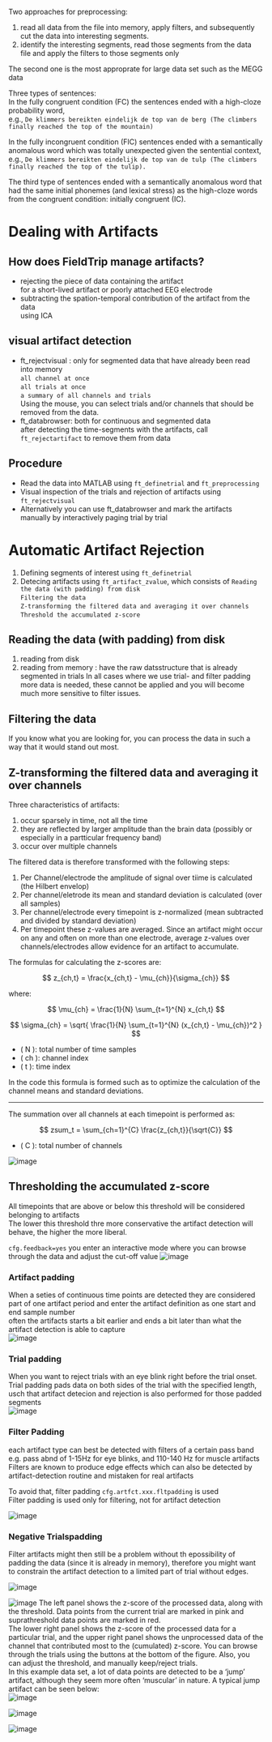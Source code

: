 Two approaches for preprocessing: 
1. read all data from the file into memory, apply filters, and subsequently cut the data into interesting segments. <br>
2. identify the interesting segments, read those segments from the data file and apply the filters to  those segments only <br>

The second one is the most approprate for large data set such as the MEGG data <br> 

Three types of sentences: <br>
 In the fully congruent condition (FC) the sentences ended with a high-cloze probability word, <br>
 e.g.,  `De klimmers bereikten eindelijk de top van de berg (The climbers finally reached the top of the mountain)` 

In the fully incongruent condition (FIC) sentences ended with a semantically anomalous word which was totally unexpected given the sentential context, <br>
e.g., `De klimmers bereikten eindelijk de top van de tulp (The climbers finally reached the top of the tulip).`  

The third type of sentences ended with a semantically anomalous word that had the same initial phonemes (and lexical stress) as the high-cloze words from the congruent condition: initially congruent (IC). 

# Dealing with Artifacts 

## How does FieldTrip manage artifacts? 
* rejecting the piece of data containing the artifact <br>
for a short-lived artifact or poorly attached EEG electrode
* subtracting the spation-temporal contribution of the artifact from the data <br>
  using ICA <br>
  
## visual artifact detection 

* ft_rejectvisual : only for segmented data that have already been read into memory <br>
`all channel at once ` <br>
`all trials at once `<br>
`a summary of all channels and trials `<br>
 Using the mouse, you can select trials and/or channels that should be removed from the data. <br>
* ft_databrowser: both for continuous and segmented data <br>
  after detecting the time-segments with the artifacts, call  `ft_rejectartifact` to remove them from data <br>

## Procedure 

* Read the data into MATLAB using `ft_definetrial` and `ft_preprocessing`
* Visual inspection of the trials and rejection of artifacts using `ft_rejectvisual`
* Alternatively you can use ft_databrowser and mark the artifacts manually by interactively paging trial by trial

# Automatic Artifact Rejection 
1. Defining segments of interest using `ft_definetrial`
2. Detecing artifacts using `ft_artifact_zvalue`, which consists of
    `Reading the data (with padding) from disk` <br>
    `Filtering the data` <br>
    `Z-transforming the filtered data and averaging it over channels`
    `Threshold the accumulated z-score`
   

## Reading the data (with padding) from disk 

1. reading from disk
2. reading from memory : have the raw datsstructure that is already segmented in trials
In all cases where we use trial- and filter padding more data is needed, these cannot be applied and you will become much more sensitive to filter issues. <br>

## Filtering the data 
If you know what you are looking for, you can process the data in such a way that it would stand out most. <br> 

## Z-transforming the filtered data and averaging it over channels 

Three characteristics of artifacts: 
1. occur sparsely in time, not all the time
2. they are reflected by larger amplitude than the brain data (possibly or especially in a partticular frequency band)
3. occur over multiple channels

The filtered data is therefore transformed with the following steps: 
1. Per Channel/electrode the amplitude of signal over tiime is calculated (the Hilbert envelop)
2. Per channel/eletrode its mean and standard deviation is calculated (over  all samples)
3. Per channel/electrode every timepoint is z-normalized (mean subtracted and divided by standard deviation)
4. Per timepoint these z-values are  averaged. Since an artifact might occur on any and often on more than one electrode, average z-values over channels/electrodes allow evidence for an artifact to accumulate.

The formulas for calculating the z-scores are:

$$
z_{ch,t} = \frac{x_{ch,t} - \mu_{ch}}{\sigma_{ch}}
$$

where:

$$
\mu_{ch} = \frac{1}{N} \sum_{t=1}^{N} x_{ch,t}
$$

$$
\sigma_{ch} = \sqrt{ \frac{1}{N} \sum_{t=1}^{N} (x_{ch,t} - \mu_{ch})^2 }
$$

- \( N \): total number of time samples  
- \( ch \): channel index  
- \( t \): time index  

In the code this formula is formed such as to optimize the calculation of the channel means and standard deviations.

---

The summation over all channels at each timepoint is performed as:

$$
zsum_t = \sum_{ch=1}^{C} \frac{z_{ch,t}}{\sqrt{C}}
$$

- \( C \): total number of channels

![image](https://github.com/user-attachments/assets/deff3f41-e8b6-45f4-9151-56790eec4127)

## Thresholding the accumulated z-score 

All timepoints that are above or below this threshold will be considered belonging to artifacts <br> 
The lower this threshold thre more conservative the artifact detection will behave, the higher the more liberal. 

`cfg.feedback=yes` you enter an interactive mode where you can browse through the data and adjust the cut-off value
![image](https://github.com/user-attachments/assets/13b21fb2-16ba-4d52-a4dc-05878fcee7ae)

### Artifact padding
When a seties of continuous time points are detected they are considered part of one artifact period and enter the artifact definition as one start and end sample number <br> 
often the artifacts starts a bit earlier and ends a bit later than what the artifact detection is able to capture <br> 
![image](https://github.com/user-attachments/assets/c6aed1f5-4e83-429b-8279-12c29bdf0292)

### Trial padding 
When you want to reject trials with an eye blink right before the trial onset. <br> 
Trial padding pads data on both sides of the trial with the specified length, usch that artifact detecion and rejection is also performed for those padded segments <br> 
![image](https://github.com/user-attachments/assets/ab8f6606-61d7-4ffa-811a-b6a3d5edf2f3)

### Filter Padding 

each artifact type can best be detected with filters of a certain pass band <br>
e.g. pass abnd of 1-15Hz for eye blinks, and 110-140 Hz for muscle artifacts <br>
Filters are known to produce edge effects which can also be detected by artifact-detection routine and mistaken for real artifacts <br> 

To avoid that, filter padding `cfg.artfct.xxx.fltpadding` is used <br> 
Filter padding is used only for filtering, not for artifact detection <br> 

![image](https://github.com/user-attachments/assets/dc587615-3cad-4cd9-9a4f-22bf0635e17a)

### Negative Trialspadding 

Filter artifacts might then still be a problem without th  epossibility of padding the data  (since it is already in memory), therefore you might want to constrain the artifact  detection to a limited part of trial without edges. <br> 

![image](https://github.com/user-attachments/assets/e7090cf3-d31f-474f-9b88-8a40e6d56fbe)

![image](https://github.com/user-attachments/assets/a3983b3d-fd85-4d68-b6db-d065ef956a0d)
The left panel shows the z-score of the processed data, along with the threshold. Data points from the current trial are marked in pink and suprathreshold data points are marked in red. <br> 
 The lower right panel shows the z-score of the processed data for a particular trial, and the upper right panel shows the unprocessed data of the channel that contributed most to the (cumulated) z-score. You can browse through the trials using the buttons at the bottom of the figure. Also, you can adjust the threshold, and manually keep/reject trials. <br> 
In this example data set, a lot of data points are detected to be a ‘jump’ artifact, although they seem more often ‘muscular’ in nature. A typical jump artifact can be seen below: <br>
 ![image](https://github.com/user-attachments/assets/76f75ecb-b46b-4369-a138-6393b65c91ca)

![image](https://github.com/user-attachments/assets/a29d1b49-c8cc-4084-bcc5-552ba1436418)

![image](https://github.com/user-attachments/assets/9a5dd003-2619-4b09-90db-b7335f01081b)
